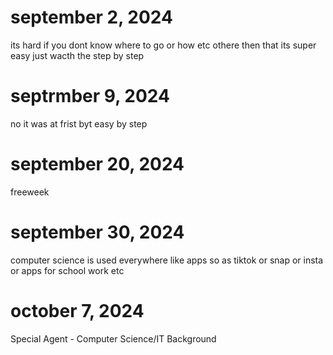 # september 2, 2024
its hard if you dont know where to go or how etc othere then that its super easy just wacth the step by step
# septrmber 9, 2024
no it was at frist byt easy by step 
# september 20, 2024
freeweek
# september 30, 2024
computer science is used everywhere like apps so as tiktok or snap or insta or apps for school work etc 
# october 7, 2024
Special Agent - Computer Science/IT Background
